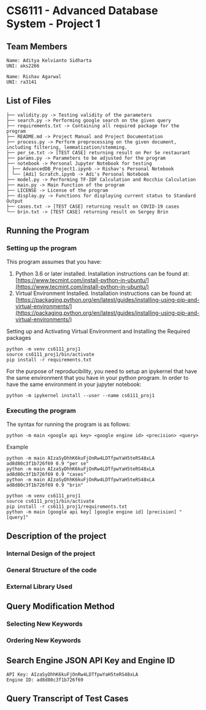 # CS6111 - Advanced Database System - Project 1

## Team Members
```
Name: Aditya Kelvianto Sidharta
UNI: aks2266
```

```
Name: Rishav Agarwal
UNI: ra3141
```

## List of Files
```
├── validity.py -> Testing validity of the parameters
├── search.py -> Performing google search on the given query
├── requirements.txt -> Containing all required package for the program
├── README.md -> Project Manual and Project Documentation
├── process.py -> Perform preprocessing on the given document, including filtering, lemmatization/stemming.
├── per_se.txt -> [TEST CASE] returning result on Per Se restaurant
├── params.py -> Parameters to be adjusted for the program
├── notebook -> Personal Jupyter Notebook for testing
│ ├── AdvancedDB_Project1.ipynb -> Rishav's Personal Notebook
│ └── [Adi] Scratch.ipynb -> Adi's Personal Notebook
├── model.py -> Performing TF-IDF Calculation and Rocchio Calculation
├── main.py -> Main Function of the program
├── LICENSE -> License of the program
├── display.py -> Functions for displaying current status to Standard Output
├── cases.txt -> [TEST CASE] returning result on COVID-19 cases
└── brin.txt -> [TEST CASE] returning result on Sergey Brin
```


## Running the Program

### Setting up the program

This program assumes that you have:

1. Python 3.6 or later installed. Installation instructions can be found at: [https://www.tecmint.com/install-python-in-ubuntu/](https://www.tecmint.com/install-python-in-ubuntu/)
2. Virtual Environment Installed. Installation instructions can be found at: [https://packaging.python.org/en/latest/guides/installing-using-pip-and-virtual-environments/](https://packaging.python.org/en/latest/guides/installing-using-pip-and-virtual-environments/)

Setting up and Activating Virtual Environment and Installing the Required packages
```
python -m venv cs6111_proj1
source cs6111_proj1/bin/activate
pip install -r requirements.txt
```

For the purpose of reproducibility, you need to setup an ipykernel that have the same environment that you have in your python program. In order to have the same environment in your jupyter notebook:
```
python -m ipykernel install --user --name cs6111_proj1
```

### Executing the program
The syntax for running the program is as follows:
```
python -m main <google api key> <google engine id> <precision> <query>
```

Example
```
python -m main AIzaSyDhhK6kuFjOnRw4LDTfpwYaH5teRS48xLA ad8d80c3f1b726f69 0.9 "per se"
python -m main AIzaSyDhhK6kuFjOnRw4LDTfpwYaH5teRS48xLA ad8d80c3f1b726f69 0.9 "cases"
python -m main AIzaSyDhhK6kuFjOnRw4LDTfpwYaH5teRS48xLA ad8d80c3f1b726f69 0.9 "brin"
```

```
python -m venv cs6111_proj1
source cs6111_proj1/bin/activate
pip install -r cs6111_proj1/requirements.txt
python -m main [google api key] [google engine id] [precision] "[query]"
```

## Description of the project

### Internal Design of the project


### General Structure of the code

### External Library Used

## Query Modification Method

### Selecting New Keywords

### Ordering New Keywords

## Search Engine JSON API Key and Engine ID

```
API Key: AIzaSyDhhK6kuFjOnRw4LDTfpwYaH5teRS48xLA
Engine ID: ad8d80c3f1b726f69
```

## Query Transcript of Test Cases
